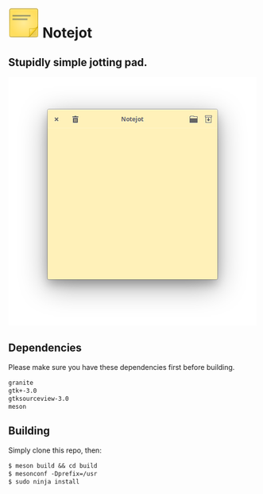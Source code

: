 # ![icon](data/icon.png) Notejot
## Stupidly simple jotting pad.

![Screenshot](data/shot.png)

## Dependencies

Please make sure you have these dependencies first before building.

```
granite
gtk+-3.0
gtksourceview-3.0
meson
```

## Building

Simply clone this repo, then:

```
$ meson build && cd build
$ mesonconf -Dprefix=/usr
$ sudo ninja install
```
